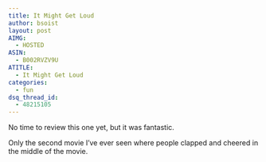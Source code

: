 ```yaml
---
title: It Might Get Loud
author: bsoist
layout: post
AIMG:
  - HOSTED
ASIN:
  - B002RVZV9U
ATITLE:
  - It Might Get Loud
categories:
  - fun
dsq_thread_id:
  - 48215105
---
```

No time to review this one yet, but it was fantastic. 

Only the second movie I&#8217;ve ever seen where people clapped and cheered in the middle of the movie.
